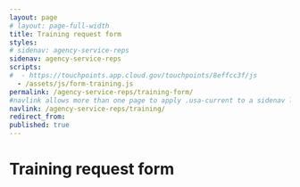 ```yaml
---
layout: page
# layout: page-full-width
title: Training request form
styles:
# sidenav: agency-service-reps
sidenav: agency-service-reps
scripts:
#  - https://touchpoints.app.cloud.gov/touchpoints/8effcc3f/js
  - /assets/js/form-training.js
permalink: /agency-service-reps/training-form/
#navlink allows more than one page to apply .usa-current to a sidenav link
navlink: /agency-service-reps/training/
redirect_from:
published: true
---
```


# Training request form

<div id="request-training"></div>



<!-- CONTENT END -->
